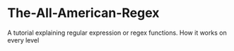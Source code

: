 # The-All-American-Regex
A tutorial explaining regular expression or regex functions. How it works on every level
